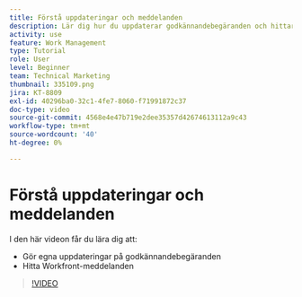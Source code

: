 ```yaml
---
title: Förstå uppdateringar och meddelanden
description: Lär dig hur du uppdaterar godkännandebegäranden och hittar meddelanden i Workfront.
activity: use
feature: Work Management
type: Tutorial
role: User
level: Beginner
team: Technical Marketing
thumbnail: 335109.png
jira: KT-8809
exl-id: 40296ba0-32c1-4fe7-8060-f71991872c37
doc-type: video
source-git-commit: 4568e4e47b719e2dee35357d42674613112a9c43
workflow-type: tm+mt
source-wordcount: '40'
ht-degree: 0%

---
```


# Förstå uppdateringar och meddelanden

I den här videon får du lära dig att:

* Gör egna uppdateringar på godkännandebegäranden
* Hitta Workfront-meddelanden

>[!VIDEO](https://video.tv.adobe.com/v/335109/?quality=12&learn=on&enablevpops)

<!--
learn more URLS
Tag others on updates
Update work
-->
